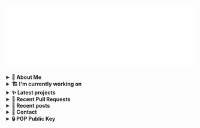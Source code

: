 ![藍](ai.svg)

<details>
  <summary><b>🌠 About Me</b></summary>
  <br/>

- 藍
- Earthling, Front-end Developer.
- Owner of [!mportantImport](https://github.com/importantimport)
- Member of [Lume](https://github.com/lumeland)
- Contributor of [TailwindCSS](https://github.com/tailwindlabs/tailwindcss), [ComfyUI](https://github.com/comfyanonymous/ComfyUI), [MDUI](https://github.com/zdhxiong/mdui) and more

</details>
<details>
  <summary><b>🏗️ I'm currently working on</b></summary>
  <br/>


- [importantimport/hatsu](https://github.com/importantimport/hatsu) - 🩵 Self-hosted &amp; Fully-automated ActivityPub Bridge for Static Sites. [WIP] (1 day ago)
- [importantimport/lume_theme_shiraha](https://github.com/importantimport/lume_theme_shiraha) - ❄️ Material 3-inspired Lume Blog Theme. [WIP] (2 days ago)
- [kwaa/caddy](https://github.com/kwaa/caddy) - 🔒 caddy with my favorite modules. (2 days ago)
- [importantimport/fff](https://github.com/importantimport/fff) - 🌟 The Flexible &amp; Functional Frontmatter Solution. (3 days ago)
- [importantimport/mcu-extra](https://github.com/importantimport/mcu-extra) - 🖼️ Additional packages to add new features and bug fixes to Material Color Utilities. (2 weeks ago)
- [lumeland/lume](https://github.com/lumeland/lume) - 🔥 Static site generator for Deno 🦕 (3 weeks ago)
- [importantimport/hsno](https://github.com/importantimport/hsno) - 🐳 !mportantImport&#39;s Next-Gen Blog Starter. [WIP] (1 month ago)
- [kwaa/sonik-qwik](https://github.com/kwaa/sonik-qwik) - [Alpha] Qwik preset for the Sonik (1 month ago)
- [fedikit/fedikit](https://github.com/fedikit/fedikit) - 🧱 Building Blocks for Fediverse. (1 month ago)
- [fedikit/aoba](https://github.com/fedikit/aoba) - 🍃 Fediverse Integration for Lume &amp; Hono. (1 month ago)

</details>
<details>
  <summary><b>✨ Latest projects</b></summary>
  <br/>


- [kwaa/sonik-qwik](https://github.com/kwaa/sonik-qwik) - [Alpha] Qwik preset for the Sonik
- [kwaa/comet](https://github.com/kwaa/comet) - 🌠 Comet Gateway - 实验性 Naiveproxy 透明网关. [WIP]
- [kwaa/csgo](https://github.com/kwaa/csgo) - My CS:GO crosshair &amp; scripts.
- [kwaa/flytosocial](https://github.com/kwaa/flytosocial) - 🪽 An attempt to run a GoToSocial instance at fly.io.
- [kwaa/ech-playground](https://github.com/kwaa/ech-playground) - 🔒 Play with TLS Encrypted Client Hello
- [kwaa/hexo-lightningcss](https://github.com/kwaa/hexo-lightningcss) - ⚡️ LightningCSS Plugin for Hexo
- [kwaa/naive](https://github.com/kwaa/naive) - 🐸 Dockerized NaiveProxy (Monthly Update)
- [kwaa/hexo-partytown](https://github.com/kwaa/hexo-partytown) - 🎉 Partytown Integration for Hexo
- [kwaa/todoli](https://github.com/kwaa/todoli) - 🥔 Yet Another To Do List.
- [kwaa/bk](https://github.com/kwaa/bk) - ./kwaa.dev/bk

</details>
<details>
  <summary><b>🎨 Recent Pull Requests</b></summary>
  <br/>


- [refactor(services/webdav): Add WebdavConfig to implement ConfigDeserializer](https://github.com/apache/incubator-opendal/pull/3846) on [apache/incubator-opendal](https://github.com/apache/incubator-opendal) (1 day ago)
- [FFF Plugin](https://github.com/lumeland/lume/pull/529) on [lumeland/lume](https://github.com/lumeland/lume) (2 weeks ago)
- [feat(mdx): support recma plugins](https://github.com/lumeland/lume/pull/521) on [lumeland/lume](https://github.com/lumeland/lume) (3 weeks ago)
- [chore(package): set type module](https://github.com/kwaa/unocss/pull/1) on [kwaa/unocss](https://github.com/kwaa/unocss) (1 month ago)
- [feat!: move to ESM-only and fix package exports](https://github.com/unocss/unocss/pull/3380) on [unocss/unocss](https://github.com/unocss/unocss) (1 month ago)
- [feat(unocss): support css transformers](https://github.com/lumeland/lume/pull/516) on [lumeland/lume](https://github.com/lumeland/lume) (1 month ago)
- [refactor: support async `renderToString`](https://github.com/sonikjs/sonik/pull/13) on [sonikjs/sonik](https://github.com/sonikjs/sonik) (1 month ago)
- [feat(hono-jsx): precompile jsx](https://github.com/lumeland/experimental-plugins/pull/31) on [lumeland/experimental-plugins](https://github.com/lumeland/experimental-plugins) (1 month ago)
- [update server types](https://github.com/lumeland/lume/pull/507) on [lumeland/lume](https://github.com/lumeland/lume) (1 month ago)
- [HonoJSX Plugin](https://github.com/lumeland/experimental-plugins/pull/30) on [lumeland/experimental-plugins](https://github.com/lumeland/experimental-plugins) (1 month ago)

</details>
<details>
  <summary><b>📜 Recent posts</b></summary>
  <br/>


- [2023 年 7 月：我最近在写什么](https://kwaa.dev/2023/07) (5 months ago)
- [I 卡也要炼！本地运行 Stable Diffusion &amp; ComfyUI](https://kwaa.dev/stable-diffusion) (8 months ago)
- [为红米 2 刷入 postmarketOS Edge &#43; GNOME Mobile](https://kwaa.dev/redmi2-pmos) (10 months ago)
- [为 nRF52840 Dongle 刷入 CanoKey 固件](https://kwaa.dev/canokey-nrf52) (11 months ago)
- [2022 总结](https://kwaa.dev/2023) (1 year ago)

👉 read more at [./kwaa.dev](https://kwaa.dev)

</details>
<details>
  <summary><b>📧 Contact</b></summary>
  <br/>

- Blog: https://kwaa.dev
- Matrix: [@kwaa:matrix.org](https://matrix.to/#/@kwaa:matrix.org)

👋 If u want to say hello, I'll be happy to meet u.

</details>
<details>
  <summary><b>🔒 PGP Public Key</b></summary>
  <br/>
  
```
pub   ed25519/0x4444777733334444 2022-05-16 [C] [expires: 2025-01-07]
      Key fingerprint = ABCB A12F 1A8E 3CCC F10B  5109 4444 7777 3333 4444
uid                   [ultimate] 藍+85CD <kwa[a]kwaa.dev>
uid                   [ultimate] 藍+85CD (GitHub) &lt;50108258+kwaa[a]users.noreply.github.com>
uid                   [ultimate] [jpeg image of size 889]
sub   ed25519/0xBCB0111111111111 2022-12-24 [S] [expires: 2025-01-07]
sub   ed25519/0x6656222222222222 2022-10-27 [A] [expires: 2025-01-07]
sub   cv25519/0x6EC06EC06EC06EC0 2022-10-05 [E] [expires: 2025-01-07]

# via keys.openpgp.org
gpg --keyserver hkps://keys.openpgp.org --recv-keys 4444777733334444
# via kwaa.dev
gpg --fetch-keys https://kwaa.dev/pgp/4734.pgp
```

</details>
